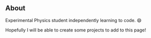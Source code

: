 ## About

Experimental Physics student independently learning to code. :smile:

Hopefully I will be able to create some projects to add to this page!
